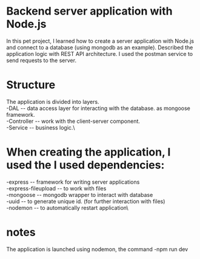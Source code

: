 # Backend server application with Node.js

In this pet project, I learned how to create a server application with Node.js and connect to a database (using mongodb as an example). Described the application logic with REST API architecture. I used the postman service to send requests to the server.

# Structure

The application is divided into layers.\
-DAL -- data access layer for interacting with the database. as mongoose framework.\
-Controller -- work with the client-server component.\
-Service -- business logic.\

# When creating the application, I used the I used dependencies:

-express -- framework for writing server applications\
-express-fileupload -- to work with files\
-mongoose -- mongodb wrapper to interact with database\
-uuid -- to generate unique id. (for further interaction with files)\
-nodemon -- to automatically restart application\

# notes

The application is launched using nodemon, the command -npm run dev